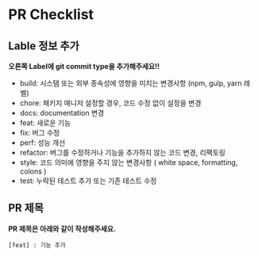 # PR Checklist
## Lable 정보 추가
**오른쪽 Label에 git commit type을 추가해주세요!!**
- build: 시스템 또는 외부 종속성에 영향을 미치는 변경사항 (npm, gulp, yarn 레벨)
- chore: 패키지 매니저 설정할 경우, 코드 수정 없이 설정을 변경
- docs: documentation 변경
- feat: 새로운 기능
- fix: 버그 수정
- perf: 성능 개선
- refactor: 버그를 수정하거나 기능을 추가하지 않는 코드 변경, 리팩토링
- style: 코드 의미에 영향을 주지 않는 변경사항 ( white space, formatting, colons )
- test: 누락된 테스트 추가 또는 기존 테스트 수정


## PR 제목
**PR 제목은 아래와 같이 작성해주세요.**
```
[feat] : 기능 추가
```